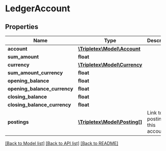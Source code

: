 # LedgerAccount

## Properties
Name | Type | Description | Notes
------------ | ------------- | ------------- | -------------
**account** | [**\Tripletex\Model\Account**](Account.md) |  | [optional] 
**sum_amount** | **float** |  | [optional] 
**currency** | [**\Tripletex\Model\Currency**](Currency.md) |  | [optional] 
**sum_amount_currency** | **float** |  | [optional] 
**opening_balance** | **float** |  | [optional] 
**opening_balance_currency** | **float** |  | [optional] 
**closing_balance** | **float** |  | [optional] 
**closing_balance_currency** | **float** |  | [optional] 
**postings** | [**\Tripletex\Model\Posting[]**](Posting.md) | Link to postings on this account. | [optional] 

[[Back to Model list]](../../README.md#documentation-for-models) [[Back to API list]](../../README.md#documentation-for-api-endpoints) [[Back to README]](../../README.md)

